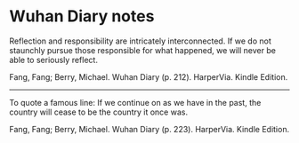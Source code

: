 # Wuhan Diary notes

Reflection and responsibility are intricately interconnected. If we do not staunchly pursue those responsible for what happened, we will never be able to seriously reflect.

Fang, Fang; Berry, Michael. Wuhan Diary (p. 212). HarperVia. Kindle Edition. 

-----

To quote a famous line: If we continue on as we have in the past, the country will cease to be the country it once was.

Fang, Fang; Berry, Michael. Wuhan Diary (p. 223). HarperVia. Kindle Edition. 